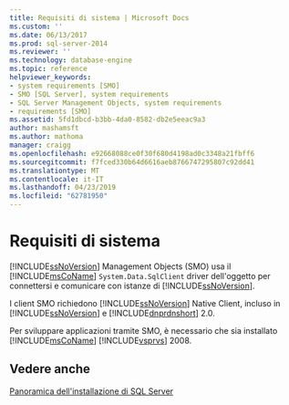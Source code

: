 ```yaml
---
title: Requisiti di sistema | Microsoft Docs
ms.custom: ''
ms.date: 06/13/2017
ms.prod: sql-server-2014
ms.reviewer: ''
ms.technology: database-engine
ms.topic: reference
helpviewer_keywords:
- system requirements [SMO]
- SMO [SQL Server], system requirements
- SQL Server Management Objects, system requirements
- requirements [SMO]
ms.assetid: 5fd1dbcd-b3bb-4da0-8582-db2e5eeac9a3
author: mashamsft
ms.author: mathoma
manager: craigg
ms.openlocfilehash: e92668088ce0f30f680d4198ad0c3348a21fbff6
ms.sourcegitcommit: f7fced330b64d6616aeb8766747295807c92dd41
ms.translationtype: MT
ms.contentlocale: it-IT
ms.lasthandoff: 04/23/2019
ms.locfileid: "62781950"
---
```

# <a name="system-requirements"></a>Requisiti di sistema
  [!INCLUDE[ssNoVersion](../../includes/ssnoversion-md.md)] Management Objects (SMO) usa il [!INCLUDE[msCoName](../../includes/msconame-md.md)] `System.Data.SqlClient` driver dell'oggetto per connettersi e comunicare con istanze di [!INCLUDE[ssNoVersion](../../includes/ssnoversion-md.md)].  
  
 I client SMO richiedono [!INCLUDE[ssNoVersion](../../includes/ssnoversion-md.md)] Native Client, incluso in [!INCLUDE[ssNoVersion](../../includes/ssnoversion-md.md)] e [!INCLUDE[dnprdnshort](../../includes/dnprdnshort-md.md)] 2.0.  
  
 Per sviluppare applicazioni tramite SMO, è necessario che sia installato [!INCLUDE[msCoName](../../includes/msconame-md.md)] [!INCLUDE[vsprvs](../../includes/vsprvs-md.md)] 2008.  
  
## <a name="see-also"></a>Vedere anche  
 [Panoramica dell'installazione di SQL Server](https://technet.microsoft.com/library/bb500438\(v=SQL.105\).aspx)  
  
  
